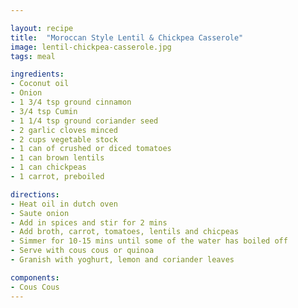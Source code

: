 ```yaml
---

layout: recipe
title:  "Moroccan Style Lentil & Chickpea Casserole"
image: lentil-chickpea-casserole.jpg
tags: meal

ingredients:
- Coconut oil
- Onion
- 1 3/4 tsp ground cinnamon
- 3/4 tsp Cumin
- 1 1/4 tsp ground coriander seed
- 2 garlic cloves minced
- 2 cups vegetable stock
- 1 can of crushed or diced tomatoes
- 1 can brown lentils
- 1 can chickpeas
- 1 carrot, preboiled

directions:
- Heat oil in dutch oven
- Saute onion
- Add in spices and stir for 2 mins
- Add broth, carrot, tomatoes, lentils and chicpeas
- Simmer for 10-15 mins until some of the water has boiled off
- Serve with cous cous or quinoa
- Granish with yoghurt, lemon and coriander leaves

components:
- Cous Cous
---
```

